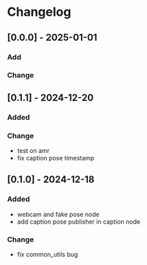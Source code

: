 # Changelog


## [0.0.0] - 2025-01-01
### Add
### Change

## [0.1.1] - 2024-12-20
### Added
### Change
- test on amr
- fix caption pose timestamp

## [0.1.0] - 2024-12-18
### Added
- webcam and fake pose node
- add caption pose publisher in caption node
### Change
- fix common_utils bug
